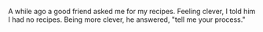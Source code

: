 A while ago a good friend asked me for my recipes.
Feeling clever, I told him I had no recipes.
Being more clever, he answered, "tell me your process."
